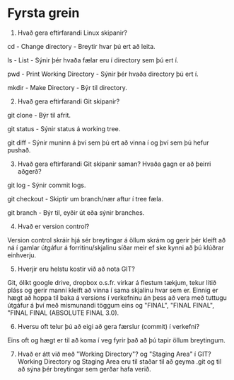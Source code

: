 # Fyrsta grein

1. Hvað gera eftirfarandi Linux skipanir?

cd - Change directory - Breytir hvar þú ert að leita.

ls - List - Sýnir þér hvaða fælar eru í directory sem þú ert í.

pwd - Print Working Directory - Sýnir þér hvaða directory þú ert í.

mkdir - Make Directory - Býr til directory.

2. Hvað gera eftirfarandi Git skipanir?

git clone - Býr til afrit.

git status - Sýnir status á working tree.

git diff - Sýnir muninn á því sem þú ert að vinna í og því sem þú hefur pushað.


3. Hvað gera eftirfarandi Git skipanir saman? Hvaða gagn er að þeirri aðgerð?

git log - Sýnir commit logs.

git checkout - Skiptir um branch/nær aftur í tree fæla.

git branch - Býr til, eyðir út eða sýnir branches.


4. Hvað er version control?

Version control skráir hjá sér breytingar á öllum skrám og gerir þér kleift að ná í gamlar útgáfur á forritinu/skjalinu síðar meir ef ske kynni að þú klúðrar einhverju.


5. Hverjir eru helstu kostir við að nota GIT?

Git, ólíkt google drive, dropbox o.s.fr. virkar á flestum tækjum, tekur lítið pláss og gerir manni kleift að vinna í sama skjalinu hvar sem er. Einnig er hægt að hoppa til baka á versions í verkefninu án þess að vera með tuttugu útgáfur á því með mismunandi töggum eins og "FINAL", "FINAL FINAL", "FINAL FINAL (ABSOLUTE FINAL 3.0).

6. Hversu oft telur þú að eigi að gera færslur (commit) í verkefni?

Eins oft og hægt er til að koma í veg fyrir það að þú tapir öllum breytingum.

7. Hvað er átt við með "Working Directory"? og "Staging Area" í GIT?
Working Directory og Staging Area eru til staðar til að geyma .git og til að sýna þér breytingar sem gerðar hafa verið.
